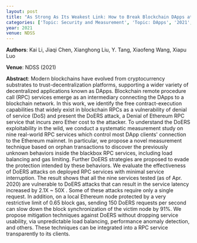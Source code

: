 ```yaml
---
layout: post
title: "As Strong As Its Weakest Link: How to Break Blockchain DApps at RPC Service"
categories: ['Topic: Security and Measurement', 'Topic: DApps', '2021', 'Venue: NDSS']
year: 2021
venue: NDSS
---
```

**Authors**: Kai Li, Jiaqi Chen, Xianghong Liu, Y. Tang, Xiaofeng Wang, Xiapu Luo

**Venue**: NDSS (2021)

**Abstract**: Modern blockchains have evolved from cryptocurrency substrates to trust-decentralization platforms, supporting a wider variety of decentralized applications known as DApps. Blockchain remote procedure call (RPC) services emerge as an intermediary connecting the DApps to a blockchain network. In this work, we identify the free contract-execution capabilities that widely exist in blockchain RPCs as a vulnerability of denial of service (DoS) and present the DoERS attack, a Denial of Ethereum RPC service that incurs zero Ether cost to the attacker. To understand the DoERS exploitability in the wild, we conduct a systematic measurement study on nine real-world RPC services which control most DApp clients' connection to the Ethereum mainnet. In particular, we propose a novel measurement technique based on orphan transactions to discover the previously unknown behaviors inside the blackbox RPC services, including load balancing and gas limiting. Further DoERS strategies are proposed to evade the protection intended by these behaviors. We evaluate the effectiveness of DoERS attacks on deployed RPC services with minimal service interruption. The result shows that all the nine services tested (as of Apr. 2020) are vulnerable to DoERS attacks that can result in the service latency increased by 2.1X ~ 50X . Some of these attacks require only a single request. In addition, on a local Ethereum node protected by a very restrictive limit of 0.65 block gas, sending 150 DoERS requests per second can slow down the block synchronization of the victim node by 91%. We propose mitigation techniques against DoERS without dropping service usability, via unpredictable load balancing, performance anomaly detection, and others. These techniques can be integrated into a RPC service transparently to its clients.

